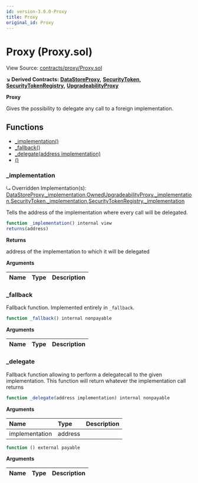 ```yaml
---
id: version-3.0.0-Proxy
title: Proxy
original_id: Proxy
---
```


# Proxy \(Proxy.sol\)

View Source: [contracts/proxy/Proxy.sol](https://github.com/PolymathNetwork/polymath-core/tree/096ba240a927c98e1f1a182d2efee7c4c4c1dfc5/contracts/proxy/Proxy.sol)

**↘ Derived Contracts:** [**DataStoreProxy**](https://github.com/PolymathNetwork/polymath-core/tree/096ba240a927c98e1f1a182d2efee7c4c4c1dfc5/docs/api/DataStoreProxy.md)**,** [**SecurityToken**](https://github.com/PolymathNetwork/polymath-core/tree/096ba240a927c98e1f1a182d2efee7c4c4c1dfc5/docs/api/SecurityToken.md)**,** [**SecurityTokenRegistry**](https://github.com/PolymathNetwork/polymath-core/tree/096ba240a927c98e1f1a182d2efee7c4c4c1dfc5/docs/api/SecurityTokenRegistry.md)**,** [**UpgradeabilityProxy**](https://github.com/PolymathNetwork/polymath-core/tree/096ba240a927c98e1f1a182d2efee7c4c4c1dfc5/docs/api/UpgradeabilityProxy.md)

**Proxy**

Gives the possibility to delegate any call to a foreign implementation.

## Functions

* [\_implementation\(\)](proxy.md#_implementation)
* [\_fallback\(\)](proxy.md#_fallback)
* [\_delegate\(address implementation\)](proxy.md#_delegate)
* [\(\)](proxy.md)

### \_implementation

⤿ Overridden Implementation\(s\): [DataStoreProxy.\_implementation](https://github.com/PolymathNetwork/polymath-core/tree/096ba240a927c98e1f1a182d2efee7c4c4c1dfc5/docs/api/DataStoreProxy.md#_implementation),[OwnedUpgradeabilityProxy.\_implementation](https://github.com/PolymathNetwork/polymath-core/tree/096ba240a927c98e1f1a182d2efee7c4c4c1dfc5/docs/api/OwnedUpgradeabilityProxy.md#_implementation),[SecurityToken.\_implementation](https://github.com/PolymathNetwork/polymath-core/tree/096ba240a927c98e1f1a182d2efee7c4c4c1dfc5/docs/api/SecurityToken.md#_implementation),[SecurityTokenRegistry.\_implementation](https://github.com/PolymathNetwork/polymath-core/tree/096ba240a927c98e1f1a182d2efee7c4c4c1dfc5/docs/api/SecurityTokenRegistry.md#_implementation)

Tells the address of the implementation where every call will be delegated.

```javascript
function _implementation() internal view
returns(address)
```

**Returns**

address of the implementation to which it will be delegated

**Arguments**

| Name | Type | Description |
| :--- | :--- | :--- |


### \_fallback

Fallback function. Implemented entirely in `_fallback`.

```javascript
function _fallback() internal nonpayable
```

**Arguments**

| Name | Type | Description |
| :--- | :--- | :--- |


### \_delegate

Fallback function allowing to perform a delegatecall to the given implementation. This function will return whatever the implementation call returns

```javascript
function _delegate(address implementation) internal nonpayable
```

**Arguments**

| Name | Type | Description |
| :--- | :--- | :--- |
| implementation | address |  |

```javascript
function () external payable
```

**Arguments**

| Name | Type | Description |
| :--- | :--- | :--- |


